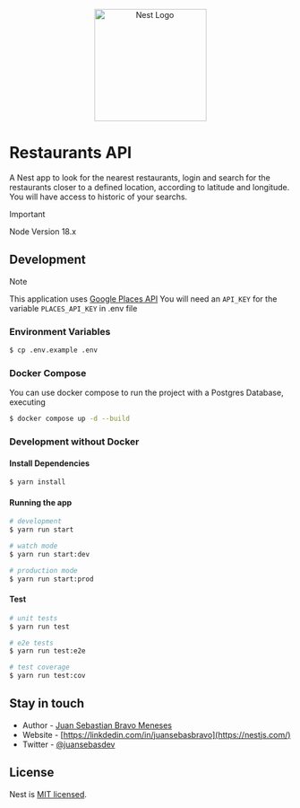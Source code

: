 <p align="center">
  <a href="http://nestjs.com/" target="blank"><img src="https://nestjs.com/img/logo-small.svg" width="200" alt="Nest Logo" /></a>
</p>

# Restaurants API

A Nest app to look for the nearest restaurants, login and search for the restaurants closer to a defined location, according to latitude and longitude. You will have access to historic of your searchs.

> [!IMPORTANT]
> Node Version 18.x

## Development

> [!NOTE]
> This application uses [Google Places API](https://developers.google.com/maps/documentation/?hl=es_419#places)
> You will need an `API_KEY` for the variable `PLACES_API_KEY` in .env file


### Environment Variables

```bash
$ cp .env.example .env
```

### Docker Compose

You can use docker compose to run the project with a Postgres Database, executing
```bash
$ docker compose up -d --build
```

### Development without **Docker**

#### Install Dependencies

```bash
$ yarn install
```

#### Running the app

```bash
# development
$ yarn run start

# watch mode
$ yarn run start:dev

# production mode
$ yarn run start:prod
```

#### Test

```bash
# unit tests
$ yarn run test

# e2e tests
$ yarn run test:e2e

# test coverage
$ yarn run test:cov
```

## Stay in touch

- Author - [Juan Sebastian Bravo Meneses](https://github.com/juansebasdev)
- Website - [https://linkdedin.com/in/juansebasbravo](https://nestjs.com/)
- Twitter - [@juansebasdev](https://twitter.com/juansebasdev)

## License

Nest is [MIT licensed](LICENSE).
